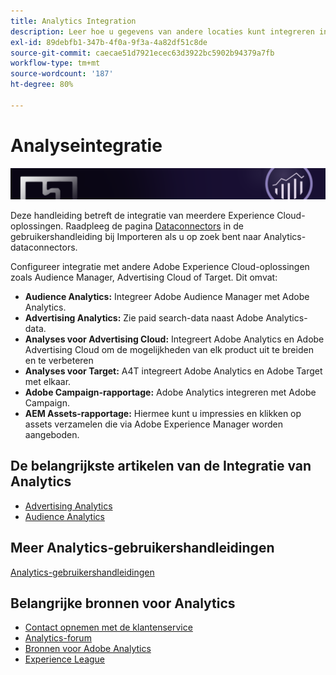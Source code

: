 ```yaml
---
title: Analytics Integration
description: Leer hoe u gegevens van andere locaties kunt integreren in Adobe Analytics.
exl-id: 89debfb1-347b-4f0a-9f3a-4a82df51c8de
source-git-commit: caecae51d7921ecec63d3922bc5902b94379a7fb
workflow-type: tm+mt
source-wordcount: '187'
ht-degree: 80%

---
```


# Analyseintegratie

![Banner](../../assets/doc_banner_integrate.png)

Deze handleiding betreft de integratie van meerdere Experience Cloud-oplossingen. Raadpleeg de pagina [Dataconnectors](/help/import/data-connectors/getting-started-data-connectors.md) in de gebruikershandleiding bij Importeren als u op zoek bent naar Analytics-dataconnectors.

Configureer integratie met andere Adobe Experience Cloud-oplossingen zoals Audience Manager, Advertising Cloud of Target. Dit omvat:

* **Audience Analytics:** Integreer Adobe Audience Manager met Adobe Analytics.
* **Advertising Analytics:** Zie paid search-data naast Adobe Analytics-data.
* **Analyses voor Advertising Cloud:** Integreert Adobe Analytics en Adobe Advertising Cloud om de mogelijkheden van elk product uit te breiden en te verbeteren
* **Analyses voor Target:** A4T integreert Adobe Analytics en Adobe Target met elkaar.
* **Adobe Campaign-rapportage:** Adobe Analytics integreren met Adobe Campaign.
* **AEM Assets-rapportage:** Hiermee kunt u impressies en klikken op assets verzamelen die via Adobe Experience Manager worden aangeboden.

## De belangrijkste artikelen van de Integratie van Analytics

* [Advertising Analytics](c-advertising-analytics/overview.md)
* [Audience Analytics](c-audience-analytics/mc-audiences-aam.md)

## Meer Analytics-gebruikershandleidingen

[Analytics-gebruikershandleidingen](https://experienceleague.adobe.com/docs/analytics.html)

## Belangrijke bronnen voor Analytics

* [Contact opnemen met de klantenservice](https://helpx.adobe.com/nl/contact/enterprise-support.ec.html)
* [Analytics-forum](https://forums.adobe.com/community/experience-cloud/analytics-cloud/analytics)
* [Bronnen voor Adobe Analytics](https://forums.adobe.com/message/10660755)
* [Experience League](https://landing.adobe.com/experience-league/)
